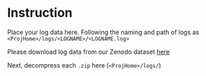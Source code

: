 # Instruction

Place your log data here. Following the naming and path of logs as `<ProjHome>/logs/<LOGNAME>/<LOGNAME.log>`

Please download log data from our Zenodo dataset [here](https://zenodo.org/records/13756047)

Next, decompress each `.zip` here (`<ProjHome>/logs/`)